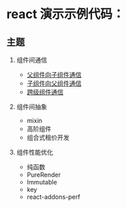# react 演示示例代码：

## 主题

1. 组件间通信
    - [父组件向子组件通信](./app/components/ParentToChild.js)
    - [子组件向父组件通信](./app/components/ChildToParents.js)
    - [跨级组件通信](./app/components/BrotherTOBrother.js)

2. 组件间抽象
    - mixin
    - 高阶组件
    - 组合式租价开发

3. 组件性能优化
    - 纯函数
    - PureRender
    - Immutable
    - key
    - react-addons-perf